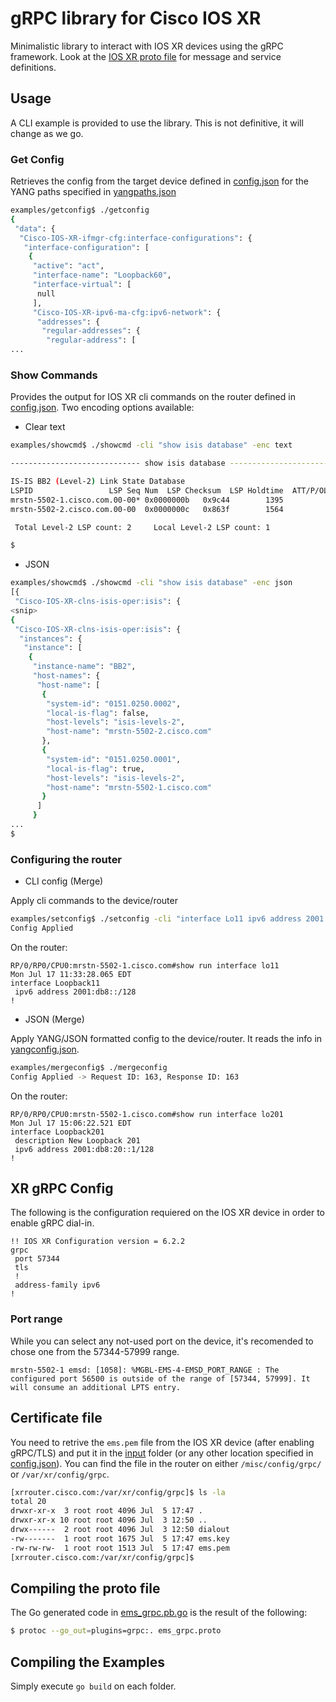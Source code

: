 # gRPC library for Cisco IOS XR

Minimalistic library to interact with IOS XR devices using the gRPC framework. Look at the [IOS XR proto file](proto/ems_grpc.proto) for message and service definitions.

## Usage

A CLI example is provided to use the library. This is not definitive, it will change as we go.

### Get Config

Retrieves the config from the target device defined in [config.json](examples/input/config.json) for the YANG paths specified in [yangpaths.json](examples/input/yangpaths.json)

```bash
examples/getconfig$ ./getconfig
{
 "data": {
  "Cisco-IOS-XR-ifmgr-cfg:interface-configurations": {
   "interface-configuration": [
    {
     "active": "act",
     "interface-name": "Loopback60",
     "interface-virtual": [
      null
     ],
     "Cisco-IOS-XR-ipv6-ma-cfg:ipv6-network": {
      "addresses": {
       "regular-addresses": {
        "regular-address": [
...
```

### Show Commands

Provides the output for IOS XR cli commands on the router defined in [config.json](examples/input/config.json). Two encoding options available:

- Clear text

```bash
examples/showcmd$ ./showcmd -cli "show isis database" -enc text

----------------------------- show isis database ------------------------------

IS-IS BB2 (Level-2) Link State Database
LSPID                 LSP Seq Num  LSP Checksum  LSP Holdtime  ATT/P/OL
mrstn-5502-1.cisco.com.00-00* 0x0000000b   0x9c44        1395            0/0/0
mrstn-5502-2.cisco.com.00-00  0x0000000c   0x863f        1564            0/0/0

 Total Level-2 LSP count: 2     Local Level-2 LSP count: 1

$
```

- JSON

```bash
examples/showcmd$ ./showcmd -cli "show isis database" -enc json
[{
 "Cisco-IOS-XR-clns-isis-oper:isis": {
<snip>
{
 "Cisco-IOS-XR-clns-isis-oper:isis": {
  "instances": {
   "instance": [
    {
     "instance-name": "BB2",
     "host-names": {
      "host-name": [
       {
        "system-id": "0151.0250.0002",
        "local-is-flag": false,
        "host-levels": "isis-levels-2",
        "host-name": "mrstn-5502-2.cisco.com"
       },
       {
        "system-id": "0151.0250.0001",
        "local-is-flag": true,
        "host-levels": "isis-levels-2",
        "host-name": "mrstn-5502-1.cisco.com"
       }
      ]
     }
...
$
```

### Configuring the router

- CLI config (Merge)

Apply cli commands to the device/router

```bash
examples/setconfig$ ./setconfig -cli "interface Lo11 ipv6 address 2001:db8::/128"
Config Applied
```

On the router:

```
RP/0/RP0/CPU0:mrstn-5502-1.cisco.com#show run interface lo11
Mon Jul 17 11:33:28.065 EDT
interface Loopback11
 ipv6 address 2001:db8::/128
!
```

- JSON (Merge)

Apply YANG/JSON formatted config to the device/router. It reads the info in [yangconfig.json](examples/input/yangconfig.json).

```bash
examples/mergeconfig$ ./mergeconfig 
Config Applied -> Request ID: 163, Response ID: 163
```

On the router:

```
RP/0/RP0/CPU0:mrstn-5502-1.cisco.com#show run interface lo201
Mon Jul 17 15:06:22.521 EDT
interface Loopback201
 description New Loopback 201
 ipv6 address 2001:db8:20::1/128
!
```

## XR gRPC Config

The following is the configuration requiered on the IOS XR device in order to enable gRPC dial-in.

```
!! IOS XR Configuration version = 6.2.2
grpc
 port 57344
 tls
 !
 address-family ipv6
!
```

### Port range

While you can select any not-used port on the device, it's recomended to chose one from the 57344-57999 range.

```
mrstn-5502-1 emsd: [1058]: %MGBL-EMS-4-EMSD_PORT_RANGE : The configured port 56500 is outside of the range of [57344, 57999]. It will consume an additional LPTS entry.
```

## Certificate file

You need to retrive the `ems.pem` file from the IOS XR device (after enabling gRPC/TLS) and put it in the [input](examples/input) folder (or any other location specified in [config.json](examples/input/config.json)). You can find the file in the router on either `/misc/config/grpc/` or `/var/xr/config/grpc`.

```bash
[xrrouter.cisco.com:/var/xr/config/grpc]$ ls -la
total 20
drwxr-xr-x  3 root root 4096 Jul  5 17:47 .
drwxr-xr-x 10 root root 4096 Jul  3 12:50 ..
drwx------  2 root root 4096 Jul  3 12:50 dialout
-rw-------  1 root root 1675 Jul  5 17:47 ems.key
-rw-rw-rw-  1 root root 1513 Jul  5 17:47 ems.pem
[xrrouter.cisco.com:/var/xr/config/grpc]$
```

## Compiling the proto file

The Go generated code in [ems_grpc.pb.go](proto/ems_grpc.pb.go) is the result of the following:

```bash
$ protoc --go_out=plugins=grpc:. ems_grpc.proto
```

## Compiling the Examples

Simply execute `go build` on each folder.
